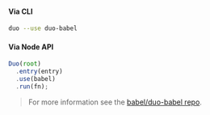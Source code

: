 #### Via CLI

```sh title="Shell"
duo --use duo-babel
```

#### Via Node API

```js title="JavaScript"
Duo(root)
  .entry(entry)
  .use(babel)
  .run(fn);
```

<blockquote class="alert alert--info">
  <p>
    For more information see the <a href="https://github.com/babel/duo-babel">babel/duo-babel repo</a>.
  </p>
</blockquote>

